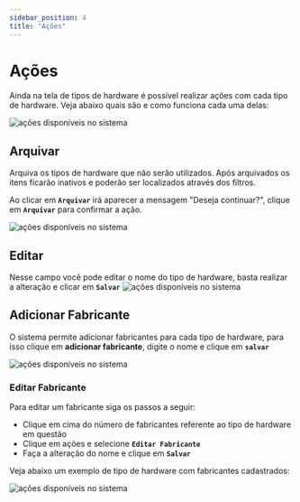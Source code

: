 ```yaml
---
sidebar_position: 4
title: "Ações"
---
```


# Ações

Ainda na tela de tipos de hardware é possível realizar ações com cada tipo de hardware. Veja abaixo quais são e como funciona cada uma delas:

![ações disponíveis no sistema](/img/images/acoes.png)

## Arquivar

Arquiva os tipos de hardware que não serão utilizados. Após arquivados os itens ficarão inativos e poderão ser localizados através dos filtros.

Ao clicar em **`Arquivar`** irá aparecer a mensagem "Deseja continuar?", clique em **`Arquivar`** para confirmar a ação.

![ações disponíveis no sistema](/img/images/confirmacao_arquivar.png)

## Editar

Nesse campo você pode editar o nome do tipo de hardware, basta realizar a alteração e clicar em **`Salvar`**
![ações disponíveis no sistema](/img/images/editar.png)

## Adicionar Fabricante

O sistema permite adicionar fabricantes para cada tipo de hardware, para isso clique em **adicionar fabricante**, digite o nome e clique em **`salvar`**

![ações disponíveis no sistema](/img/images/fabricante.png)

### Editar Fabricante

Para editar um fabricante siga os passos a seguir:

- Clique em cima do número de fabricantes referente ao tipo de hardware em questão
- Clique em ações e selecione **`Editar Fabricante`**
- Faça a alteração do nome e clique em **`Salvar`**

Veja abaixo um exemplo de tipo de hardware com fabricantes cadastrados:

![ações disponíveis no sistema](/img/images/editar_fabricante.png)
